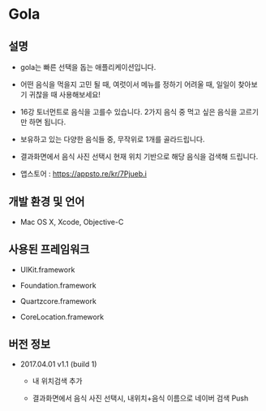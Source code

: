 # Gola

설명
---
* gola는 빠른 선택을 돕는 애플리케이션입니다.

* 어떤 음식을 먹을지 고민 될 때, 여럿이서 메뉴를 정하기 어려울 때, 일일이 찾아보기 귀찮을 때 사용해보세요!

* 16강 토너먼트로 음식을 고를수 있습니다. 2가지 음식 중 먹고 싶은 음식을 고르기만 하면 됩니다.

* 보유하고 있는 다양한 음식들 중, 무작위로 1개를 골라드립니다.

* 결과화면에서 음식 사진 선택시 현재 위치 기반으로 해당 음식을 검색해 드립니다.

* 앱스토어 : <https://appsto.re/kr/7Pjueb.i>

개발 환경 및 언어
-------------
* Mac OS X, Xcode, Objective-C

사용된 프레임워크
-------------
* UIKit.framework

* Foundation.framework

* Quartzcore.framework

* CoreLocation.framework

버전 정보
-------
* 2017.04.01 v1.1 (build 1)
    
    * 내 위치검색 추가
    
    * 결과화면에서 음식 사진 선택시, 내위치+음식 이름으로 네이버 검색 Push


